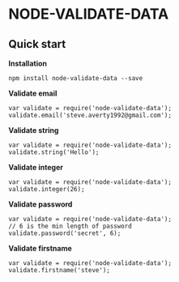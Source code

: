 
# NODE-VALIDATE-DATA

  

## Quick start

  **Installation**
 

    npm install node-validate-data --save

 **Validate email**
  

    var validate = require('node-validate-data');
	validate.email('steve.averty1992@gmail.com');
	
 **Validate string**
  

    var validate = require('node-validate-data');
	validate.string('Hello');
	
**Validate integer**

    var validate = require('node-validate-data');
	validate.integer(26);
	
**Validate password**

    var validate = require('node-validate-data');
    // 6 is the min length of password
	validate.password('secret', 6);

**Validate firstname**

    var validate = require('node-validate-data');
	validate.firstname('steve');